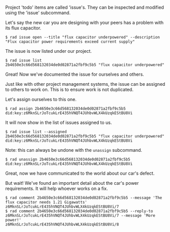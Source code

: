 Project 'todo' items are called 'issue's.  They can be inspected and modified
using the 'issue' subcommand.

Let's say the new car you are designing with your peers has a problem with its flux capacitor.

```
$ rad issue open --title "flux capacitor underpowered" --description "Flux capacitor power requirements exceed current supply"
```

The issue is now listed under our project.

```
$ rad issue list
2b4650e3c66d568132034de0d02871a2fbf9c5b5 "flux capacitor underpowered"
```

Great! Now we've documented the issue for ourselves and others.

Just like with other project management systems, the issue can be assigned to
others to work on.  This is to ensure work is not duplicated.

Let's assign ourselves to this one.

```
$ rad assign 2b4650e3c66d568132034de0d02871a2fbf9c5b5 did:key:z6MknSLrJoTcukLrE435hVNQT4JUhbvWLX4kUzqkEStBU8Vi
```

It will now show in the list of issues assigned to us.

```
$ rad issue list --assigned
2b4650e3c66d568132034de0d02871a2fbf9c5b5 "flux capacitor underpowered" did:key:z6MknSLrJoTcukLrE435hVNQT4JUhbvWLX4kUzqkEStBU8Vi
```

Note: this can always be undone with the `unassign` subcommand.

```
$ rad unassign 2b4650e3c66d568132034de0d02871a2fbf9c5b5 did:key:z6MknSLrJoTcukLrE435hVNQT4JUhbvWLX4kUzqkEStBU8Vi
```

Great, now we have communicated to the world about our car's defect.

But wait! We've found an important detail about the car's power requirements.
It will help whoever works on a fix.

```
$ rad comment 2b4650e3c66d568132034de0d02871a2fbf9c5b5 --message 'The flux capacitor needs 1.21 Gigawatts'
z6MknSLrJoTcukLrE435hVNQT4JUhbvWLX4kUzqkEStBU8Vi/7
$ rad comment 2b4650e3c66d568132034de0d02871a2fbf9c5b5 --reply-to z6MknSLrJoTcukLrE435hVNQT4JUhbvWLX4kUzqkEStBU8Vi/7 --message 'More power!'
z6MknSLrJoTcukLrE435hVNQT4JUhbvWLX4kUzqkEStBU8Vi/8
```
